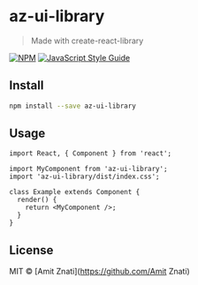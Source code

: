 # az-ui-library

> Made with create-react-library

[![NPM](https://img.shields.io/npm/v/az-ui-library.svg)](https://www.npmjs.com/package/az-ui-library) [![JavaScript Style Guide](https://img.shields.io/badge/code_style-standard-brightgreen.svg)](https://standardjs.com)

## Install

```bash
npm install --save az-ui-library
```

## Usage

```tsx
import React, { Component } from 'react';

import MyComponent from 'az-ui-library';
import 'az-ui-library/dist/index.css';

class Example extends Component {
  render() {
    return <MyComponent />;
  }
}
```

## License

MIT © [Amit Znati](https://github.com/Amit Znati)
